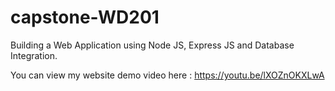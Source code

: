 # capstone-WD201
Building a Web Application using Node JS, Express JS and Database Integration.

You can view my website demo video here : https://youtu.be/lXOZnOKXLwA
